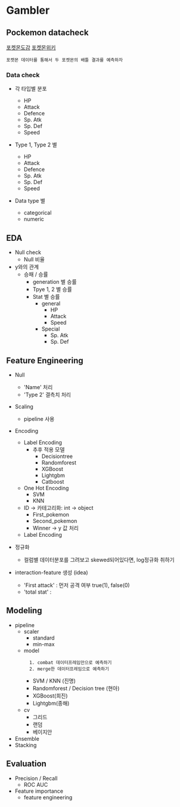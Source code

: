 # Gambler
## Pockemon datacheck
[포켓몬도감](https://www.kaggle.com/terminus7/pokemon-challenge/discussion/40057)
[포켓몬위키](https://pokemon.fandom.com/ko/wiki/비조푸_(포켓몬))
```
포켓몬 데이터를 통해서 두 포켓몬의 배틀 결과를 예측하자
```

### Data check

- 각 타입별 분포
  - HP
  - Attack
  - Defence
  - Sp. Atk	
  - Sp. Def	
  - Speed	

- Type 1, Type 2 별
  - HP
  - Attack
  - Defence
  - Sp. Atk	
  - Sp. Def	
  - Speed	

- Data type 별
  - categorical
  - numeric



## EDA

- Null check
  - Null 비율
- y와의 관계
  - 승패 / 승률 
    - generation 별 승률
    - Tpye 1, 2 별 승률
    - Stat 별 승률
      - general
        - HP
        - Attack
        - Speed
      - Special
        - Sp. Atk
        - Sp. Def



## Feature Engineering

- Null
  - 'Name' 처리
  - 'Type 2' 결측치 처리  
- Scaling
  - pipeline 사용
- Encoding
  - Label Encoding
    - 추후 적용 모델
      - Decisiontree
      - Randomforest
      - XGBoost
      - Lightgbm
      - Catboost 
  - One Hot Encoding
    - SVM
    - KNN
  - ID -> 카테고리화: int -> object
    - First_pokemon
    - Second_pokemon
    - Winner -> y 값 처리
  - Label Encoding

- 정규화
  - 컬럼별 데이터분포를 그려보고 skewed되어있다면, log정규화 취하기 


- interaction-feature 생성 (idea)
  - 'First attack' : 먼저 공격 여부 true(1), false(0)
  - 'total stat' : 



## Modeling

- pipeline
  - scaler
    - standard
    - min-max
  - model
    ```
      1. combat 데이터프레임만으로 예측하기
      2. merge한 데이터프레임으로 예측하기
    ```
    - SVM / KNN (진명)
    - Randomforest / Decision tree (현아)
    - XGBoost(희진)
    - Lightgbm(종해)
  - cv
    - 그리드
    - 랜덤
    - 베이지안 
- Ensemble
- Stacking



## Evaluation

- Precision / Recall
  - ROC AUC
- Feature importance
  - feature engineering

